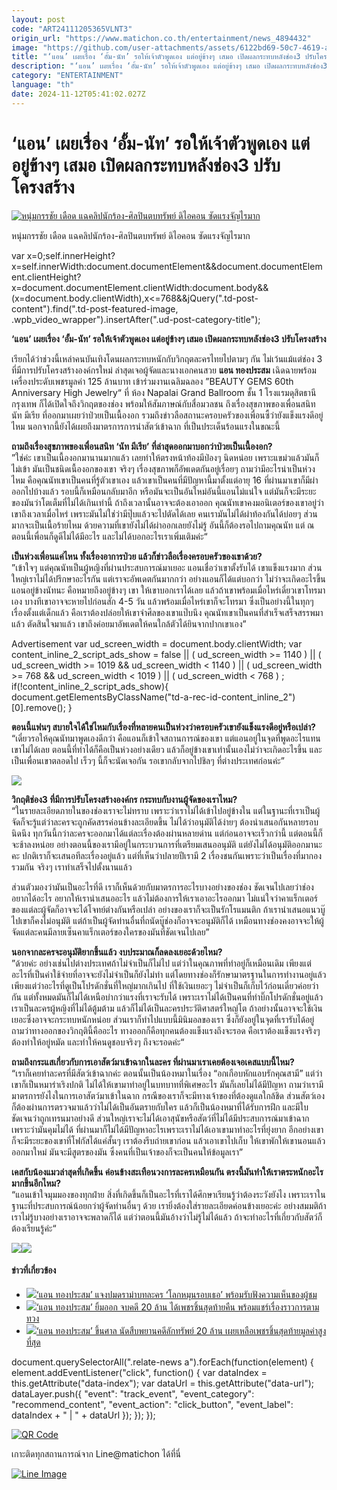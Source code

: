 ```yaml
---
layout: post
code: "ART24111205365VLNT3"
origin_url: "https://www.matichon.co.th/entertainment/news_4894432"
image: "https://github.com/user-attachments/assets/6122bd69-50c7-4619-a28e-db906ded73db"
title: "‘แอน’ เผยเรื่อง ‘อั้ม-นัท’ รอให้เจ้าตัวพูดเอง แต่อยู่ข้างๆ เสมอ เปิดผลกระทบหลังช่อง3 ปรับโครงสร้าง"
description: "‘แอน’ เผยเรื่อง ‘อั้ม-นัท’ รอให้เจ้าตัวพูดเอง แต่อยู่ข้างๆ เสมอ เปิดผลกระทบหลังช่อง3 ปรับโครงสร้าง"
category: "ENTERTAINMENT"
language: "th"
date: 2024-11-12T05:41:02.027Z
---
```


# ‘แอน’ เผยเรื่อง ‘อั้ม-นัท’ รอให้เจ้าตัวพูดเอง แต่อยู่ข้างๆ เสมอ เปิดผลกระทบหลังช่อง3 ปรับโครงสร้าง

[![หนุ่มกรรชัย เดือด แฉคลิปนักร้อง-ศิลปินตบทรัพย์ ดิไอคอน ซัดแรงจัญไรมาก](https://www.matichon.co.th/wp-content/uploads/2024/11/57DB38C8-FC43-4EF9-BADC-1898652DB648-728x520.jpeg "57DB38C8-FC43-4EF9-BADC-1898652DB648")](https://www.matichon.co.th/wp-content/uploads/2024/11/57DB38C8-FC43-4EF9-BADC-1898652DB648.jpeg)

หนุ่มกรรชัย เดือด แฉคลิปนักร้อง-ศิลปินตบทรัพย์ ดิไอคอน ซัดแรงจัญไรมาก

var x=0;self.innerHeight?x=self.innerWidth:document.documentElement&&document.documentElement.clientHeight?x=document.documentElement.clientWidth:document.body&&(x=document.body.clientWidth),x<=768&&jQuery(".td-post-content").find(".td-post-featured-image, .wpb\_video\_wrapper").insertAfter(".ud-post-category-title");

**‘แอน’ เผยเรื่อง ‘อั้ม-นัท’ รอให้เจ้าตัวพูดเอง แต่อยู่ข้างๆ เสมอ เปิดผลกระทบหลังช่อง3 ปรับโครงสร้าง**

เรียกได้ว่าช่วงนี้เหล่าคนบันเทิงโดนผลกระทบหนักกับวิกฤตละครไทยไปตามๆ กัน ไม่เว้นแม้แต่ช่อง 3 ที่มีการปรับโครงสร้างองค์กรใหม่ ล่าสุดเจอผู้จัดและนางเอกคนสวย **แอน ทองประสม** เฉิดฉายพร้อมเครื่องประดับเพชรมูลค่า 125 ล้านบาท เข้าร่วมงานเฉลิมฉลอง ”BEAUTY GEMS 60th Anniversary High Jewelry“ ที่ ห้อง Napalai Grand Ballroom ชั้น 1 โรงแรมดุสิตธานี กรุงเทพ ก็ได้เปิดใจถึงวิกฤตของช่อง พร้อมให้สัมภาษณ์กับสื่อมวลชน ถึงเรื่องสุขภาพของเพื่อนสนิท นัท มีเรีย ที่ออกมาเผยว่าป่วยเป็นเนื้องอก รวมถึงข่าวลือสถานะครอบครัวของเพื่อนซี้ว่ายังแข็งแรงดีอยู่ไหม นอกจากนี้ยังได้เผยถึงมาตรการการนำสัตว์เข้าฉาก ที่เป็นประเด็นร้อนแรงในขณะนี้

**ถามถึงเรื่องสุขภาพของเพื่อนสนิท ‘นัท มีเรีย’ ที่ล่าสุดออกมาบอกว่าป่วยเป็นเนื้องอก?**  
”ใช่ค่ะ เขาเป็นเนื้องอกมานานมากแล้ว เลยทำให้ตรงหน้าท้องมีป่องๆ นิดหน่อย เพราะแขม่วแล้วมันก็ไม่เข้า มันเป็นชนิดเนื้องอกของเขา จริงๆ เรื่องสุขภาพก็อัพเดตกันอยู่เรื่อยๆ ถามว่ามีอะไรน่าเป็นห่วงไหม คือคุณนัทเขาเป็นคนที่รู้ตัวเขาเอง แล้วเขาเป็นคนที่มีปัญหานี้มาตั้งแต่อายุ 16 ที่ผ่านมาเขาก็มีผ่าออกไปบ้างแล้ว รอบนี้ก็เหมือนกลับมาอีก หรือมันจะเป็นอันใหม่อันนี้แอนไม่แน่ใจ แต่มันก็จะมีระยะของมันว่าโตเต็มที่ไม่ได้เกินเท่านี้ ถ้าถึงเวลานั้นอาจจะต้องเอาออก คุณนัทเขาคงมอนิเตอร์ของเขาอยู่ว่าเขาถึงเวลาเมื่อไหร่ เพราะมันไม่ใช่ว่ามีปุ๊บแล้วจะไปตัดได้เลย คนเรามันไม่ได้ผ่าท้องกันได้บ่อยๆ ส่วนมากจะเป็นเนื้อร้ายไหม ด้วยความที่เขายังไม่ได้ผ่าออกเลยยังไม่รู้ อันนี้ก็ต้องรอไปถามคุณนัท แต่ ณ ตอนนี้เพื่อนก็ดูดีไม่ได้มีอะไร และไม่ได้บอกอะไรเราเพิ่มเติมค่ะ“

**เป็นห่วงเพื่อนแค่ไหน ทั้งเรื่องอาการป่วย แล้วก็ข่าวลือเรื่องครอบครัวของเขาด้วย?**  
”เข้าใจๆ แต่คุณนัทเป็นผู้หญิงที่ผ่านประสบการณ์มาเยอะ แอนเชื่อว่าเขาตั้งรับได้ เขาแข็งแรงมาก ส่วนใหญ่เราไม่ได้ปรึกษาอะไรกัน แต่เราจะอัพเดตกันมากกว่า อย่างแอนก็ได้แต่บอกว่า ไม่ว่าจะเกิดอะไรขึ้น แอนอยู่ข้างนัทนะ คือหมายถึงอยู่ข้างๆ เขา ให้เขาบอกเราได้เลย แล้วถ้าเขาพร้อมเมื่อไหร่เดี๋ยวเขาโทรมาเอง บางทีเขาอาจจะหายไปก่อนสัก 4-5 วัน แล้วพร้อมเมื่อไหร่เขาก็จะโทรมา ซึ่งเป็นอย่างนี้ในทุกๆ เรื่องตั้งแต่เด็กแล้ว คือเราต้องปล่อยให้เขาจำศีลของเขาแป๊บนึง คุณนัทเขาเป็นคนที่สำเร็จเสร็จสรรพมาแล้ว ตัดสินใจมาแล้ว เขาถึงค่อยมาอัพเดตให้คนใกล้ตัวได้ยินจากปากเขาเอง”

Advertisement var ud\_screen\_width = document.body.clientWidth; var content\_inline\_2\_script\_ads\_show = false || ( ud\_screen\_width >= 1140 ) || ( ud\_screen\_width >= 1019 && ud\_screen\_width < 1140 ) || ( ud\_screen\_width >= 768 && ud\_screen\_width < 1019 ) || ( ud\_screen\_width < 768 ) ; if(!content\_inline\_2\_script\_ads\_show){ document.getElementsByClassName("td-a-rec-id-content\_inline\_2")\[0\].remove(); }

**ตอนนี้แฟนๆ สบายใจได้ใช่ไหมกับเรื่องที่หลายคนเป็นห่วงว่าครอบครัวเขายังแข็งแรงดีอยู่หรือเปล่า?**  
“เดี๋ยวรอให้คุณนัทมาพูดเองดีกว่า คือแอนก็เข้าใจสถานการณ์ของเขา แต่แอนอยู่ในจุดที่พูดอะไรแทนเขาไม่ได้เลย ตอนนี้ที่ทำได้ก็คือเป็นห่วงอย่างเดียว แล้วก็อยู่ข้างเขาเท่านั้นเองไม่ว่าจะเกิดอะไรขึ้น และเป็นเพื่อนเขาตลอดไป เร็วๆ นี้ก็จะนัดเจอกัน รอเขากลับจากไปชิลๆ ที่ต่างประเทศก่อนค่ะ”

![](https://www.matichon.co.th/wp-content/uploads/2024/11/IMG_4583.jpeg)

**วิกฤติช่อง3 ที่มีการปรับโครงสร้างองค์กร กระทบกับงานผู้จัดของเราไหม?**  
“ในรายละเอียดภายในของช่องเราจะไม่ทราบ เพราะว่าเราไม่ได้เข้าไปอยู่ข้างใน แต่ในฐานะที่เราเป็นผู้จัดก็จะรู้แต่ว่าละครจะถูกคัดสรรค่อนข้างละเอียดขึ้น ไม่ได้ว่าอนุมัติได้ง่ายๆ ต้องนำเสนอกันหลายรอบนิดนึง ทุกวันนี้กว่าละครจะออกมาได้แต่ละเรื่องต้องผ่านหลายด่าน แต่ก่อนอาจจะเร็วกว่านี้ แต่ตอนนี้ก็จะช้าลงหน่อย อย่างตอนนี้ของเรามีอยู่ในกระบวนการที่เตรียมเสนออนุมัติ แต่ยังไม่ได้อนุมัติออกมานะคะ ปกติเราก็จะเสนอทีละเรื่องอยู่แล้ว แต่ที่เห็นว่าปลายปีเรามี 2 เรื่องชนกันเพราะว่าเป็นเรื่องที่มากองรวมกัน จริงๆ เราทำเสร็จไปตั้งนานแล้ว

ส่วนตัวมองว่ามันเป็นอะไรที่ดี เราก็เห็นด้วยกับมาตรการอะไรบางอย่างของช่อง ชัดเจนไปเลยว่าช่องอยากได้อะไร อยากให้เรานำเสนออะไร แล้วไม่ต้องการให้เราเอาอะไรออกมา ไม่แน่ใจว่าคาแร็กเตอร์ของแต่ละผู้จัดก็อาจจะได้โจทย์ต่างกันหรือเปล่า อย่างของเราก็จะเป็นรักโรแมนติก ถ้าเรานำเสนอแนวบู๊ไปเขาก็คงไม่อนุมัติ แต่ถ้าเป็นผู้จัดท่านอื่นที่ถนัดบู๊ช่องก็อาจจะอนุมัติก็ได้ เหมือนทางช่องคงอาจจะให้ผู้จัดแต่ละคนมีลายเซ็นคาแร็กเตอร์ของใครของมันที่ชัดเจนไปเลย”

**นอกจากละครจะอนุมัติยากขึ้นแล้ว งบประมาณก็ลดลงเยอะด้วยไหม?**  
”ด้วยค่ะ อย่างเช่นไปต่างประเทศถ้าไม่จำเป็นก็ไม่ไป แต่ว่าในคุณภาพที่ทำอยู่ก็เหมือนเดิม เพียงแต่อะไรที่เป็นค่าใช้จ่ายที่อาจจะยังไม่จำเป็นก็ยังไม่ทำ แต่โดยทางช่องก็รักษามาตรฐานในการทำงานอยู่แล้ว เพียงแต่ว่าอะไรที่ดูเป็นโปรดักชั่นที่ใหญ่มากเกินไป ที่ใช้เงินเยอะๆ ไม่จำเป็นก็เก็บไว้ก่อนเดี๋ยวค่อยว่ากัน แต่ทั้งหมดมันก็ไม่ได้เหนือบ่ากว่าแรงที่เราจะรับได้ เพราะเราไม่ได้เป็นคนที่ทำบิ๊กโปรดักชั่นอยู่แล้ว เราเป็นละครผู้หญิงที่ไม่ได้ตู้มต้าม แล้วก็ไม่ได้เป็นละครประวัติศาสตร์ใหญ่โต ถ้าอย่างนั้นอาจจะใช้เงินเยอะซึ่งอาจจะกระทบหนักหน่อย ส่วนเราก็ทำไปแบบนี้มินิมอลของเรา ซึ่งก็ยังอยู่ในจุดที่เรารับได้อยู่ ถามว่าทางออกของวิกฤตินี้คืออะไร ทางออกก็คือทุกคนต้องแข็งแรงถึงจะรอด คือเราต้องแข็งแรงจริงๆ ต้องทำให้อยู่หมัด และทำให้คนดูชอบจริงๆ ถึงจะรอดค่ะ“

**ถามถึงกระแสเกี่ยวกับการเอาสัตว์มาเข้าฉากในละคร ที่ผ่านมาเราเคยต้องเจอเคสแบบนี้ไหม?**  
“เราก็เคยทำละครที่มีสัตว์เข้าฉากค่ะ ตอนนั้นเป็นน้องหมาในเรื่อง “อกเกือบหักแอบรักคุณสามี” แต่ว่าเขาก็เป็นหมาร่าเริงปกติ ไม่ได้ให้เขามาทำอยู่ในบทบาทที่พิเศษอะไร มันก็เลยไม่ได้มีปัญหา ถามว่าเรามีมาตรการยังไงในการเอาสัตว์มาเข้าในฉาก กรณีของเราก็จะมีทางเจ้าของที่ต้องดูแลใกล้ชิด ส่วนสัตว์เองก็ต้องผ่านการตรวจมาแล้วว่าไม่ได้เป็นอันตรายกับใคร แล้วก็เป็นน้องหมาที่ได้รับการฝึก และมีใบชัดเจนว่าถูกเทรนมาอย่างดี ส่วนใหญ่เราจะไม่ได้เอาสุนัขหรือสัตว์ที่ไม่ได้มีประสบการณ์มาเข้าฉาก เพราะว่ามันคุมไม่ได้ ที่ผ่านมาก็ไม่ได้มีปัญหาอะไรเพราะเราไม่ได้เอาเขามาทำอะไรที่ยุ่งยาก อีกอย่างเขาก็จะมีระยะของเขาที่โฟกัสได้แค่สั้นๆ เราต้องรีบถ่ายเขาก่อน แล้วเอาเขาไปเก็บ ให้เขาพักให้เขานอนแล้วออกมาใหม่ มันจะมีสูตรของมัน ซึ่งคนที่เป็นเจ้าของก็จะเป็นคนให้ข้อมูลเรา”

**เคสกับน้องแมวล่าสุดที่เกิดขึ้น ค่อนข้างสะเทือนวงการละครเหมือนกัน ตรงนี้มันทำให้เราตระหนักอะไรมากขึ้นอีกไหม?**  
“แอนเข้าใจมุมมองของทุกฝ่าย สิ่งที่เกิดขึ้นก็เป็นอะไรที่เราได้ศึกษาเรียนรู้ว่าต้องระวังยังไง เพราะเราในฐานะที่ประสบการณ์น้อยกว่าผู้จัดท่านอื่นๆ ด้วย เรายิ่งต้องใส่รายละเอียดค่อนข้างเยอะค่ะ อย่างสมมติถ้าเราไม่รู้บางอย่างเราอาจจะพลาดก็ได้ แต่ว่าตอนนี้มันอ้างว่าไม่รู้ไม่ได้แล้ว ถ้าจะทำอะไรที่เกี่ยวกับสัตว์ก็ต้องเรียนรู้ค่ะ“

![](https://www.matichon.co.th/wp-content/uploads/2024/11/IMG_4579-1024x682.jpeg)![](https://www.matichon.co.th/wp-content/uploads/2024/11/IMG_4582-682x1024.jpeg)

#### ข่าวที่เกี่ยวข้อง

*   [![](https://www.matichon.co.th/wp-content/uploads/2024/09/S__129949963.jpg)‘แอน ทองประสม’ แจงปมดราม่าบทละคร ‘โลกหมุนรอบเธอ’ พร้อมรับฟังความเห็นของผู้ชม](https://www.matichon.co.th/entertainment/thai-entertainment/news_4811404)
*   [![](https://www.matichon.co.th/wp-content/uploads/2024/08/gxff5-wed.jpg)‘แอน ทองประสม’ ยิ้มออก จบคดี 20 ล้าน ได้เพชรชิ้นสุดท้ายคืน พร้อมแชร์เรื่องราวการตามทวง](https://www.matichon.co.th/entertainment/news_4762479)
*   [![](https://www.matichon.co.th/wp-content/uploads/2024/08/2-295.jpg)‘แอน ทองประสม’ ขึ้นศาล นัดสืบพยานคดีลักทรัพย์ 20 ล้าน เผยเหลือเพชรชิ้นสุดท้ายมูลค่าสูงที่สุด](https://www.matichon.co.th/entertainment/news_4760737)

document.querySelectorAll(".relate-news a").forEach(function(element) { element.addEventListener("click", function() { var dataIndex = this.getAttribute("data-index"); var dataUrl = this.getAttribute("data-url"); dataLayer.push({ "event": "track\_event", "event\_category": "recommend\_content", "event\_action": "click\_button", "event\_label": dataIndex + " | " + dataUrl }); }); });

[![QR Code](https://www.matichon.co.th/wp-content/uploads/2023/07/wob1371z.jpg)](https://lin.ee/ht0nDxX)

เกาะติดทุกสถานการณ์จาก Line@matichon ได้ที่นี่

[![Line Image](https://www.matichon.co.th/wp-content/uploads/2023/07/th.png)](https://lin.ee/ht0nDxX)